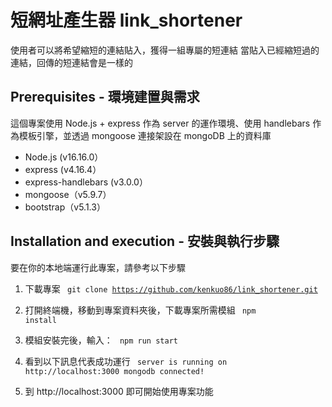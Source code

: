 # 短網址產生器 link_shortener

使用者可以將希望縮短的連結貼入，獲得一組專屬的短連結
當貼入已經縮短過的連結，回傳的短連結會是一樣的

## Prerequisites - 環境建置與需求
這個專案使用 Node.js + express 作為 server 的運作環境、使用 handlebars 作為模板引擎，並透過 mongoose 連接架設在 mongoDB 上的資料庫

- Node.js (v16.16.0）
- express (v4.16.4）
- express-handlebars (v3.0.0）
- mongoose（v5.9.7）
- bootstrap（v5.1.3）

## Installation and execution - 安裝與執行步驟

要在你的本地端運行此專案，請參考以下步驟

1. 下載專案
<code> git clone https://github.com/kenkuo86/link_shortener.git </code>

2. 打開終端機，移動到專案資料夾後，下載專案所需模組
<code> npm install </code>

3. 模組安裝完後，輸入：
<code> npm run start </code>

4. 看到以下訊息代表成功運行
<code> server is running on http://localhost:3000  mongodb connected!</code>

5. 到 http://localhost:3000 即可開始使用專案功能
